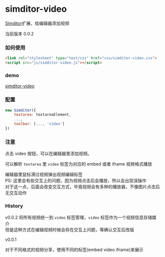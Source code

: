 simditor-video
==============

[Simditor](http://simditor.tower.im/)扩展，给编辑器添加视频

当前版本 0.0.2


### 如何使用

```html
<link rel="stylesheet" type="text/css" href="css/simditor-video.css">
<script src="js/simditor-video.js"></script>
```

### demo
[simditor-video](http://simditor.sinaapp.com)

### 配置

```javascript
new Simditor({
    textarea: textareaElement,
    ...,
    toolbar: [..., 'video']
})
```

### 注意
点击 video 按钮，可以在编辑器里添加视频。

可以解析 `textarea` 里 `video` 标签为对应的 embed 或者 iframe 视频格式播放

编辑器里鼠标滑过视频弹出视频编辑标签  
PS: 这里会有些交互上的问题，因为视频点击后会播放，所以会出现误操作  
对于这一点，后面会改变交互方式，毕竟视频会有多种的播放器，不像图片点击后无交互动作


### History

v0.0.2
将所有视频统一到 `video` 标签管理，`video` 标签作为一个视频信息存储媒介  
但是这种方式在编辑视频时候会存在交互上问题，等确认交互后改版

v0.0.1

对于不同格式的视频分享，使用不同的标签(embed video iframe)来展示
